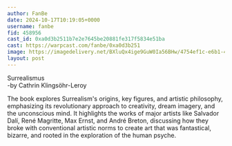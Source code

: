 ```yaml
---
author: FanBe
date: 2024-10-17T10:19:05+0000
username: fanbe
fid: 458956
cast_id: 0xa0d3b2511b7e2e7645be20881fe317f5834e51ba
cast: https://warpcast.com/fanbe/0xa0d3b251
image: https://imagedelivery.net/BXluQx4ige9GuW0Ia56BHw/4754ef1c-e6b1-45f1-5a12-1e40b8f6aa00/original
layout: post
---
```

Surrealismus  
-by Cathrin Klingsöhr-Leroy  
  
The book explores Surrealism's origins, key figures, and artistic philosophy, emphasizing its revolutionary approach to creativity, dream imagery, and the unconscious mind. It highlights the works of major artists like Salvador Dalí, René Magritte, Max Ernst, and André Breton, discussing how they broke with conventional artistic norms to create art that was fantastical, bizarre, and rooted in the exploration of the human psyche.  

<img src='https://imagedelivery.net/BXluQx4ige9GuW0Ia56BHw/4754ef1c-e6b1-45f1-5a12-1e40b8f6aa00/original' alt='' referrerpolicy='no-referrer'/>
